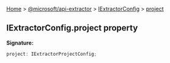 [Home](./index) &gt; [@microsoft/api-extractor](./api-extractor.md) &gt; [IExtractorConfig](./api-extractor.iextractorconfig.md) &gt; [project](./api-extractor.iextractorconfig.project.md)

## IExtractorConfig.project property


<b>Signature:</b>

```typescript
project: IExtractorProjectConfig;
```
